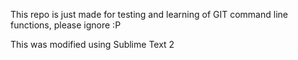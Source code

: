 This repo is just made for testing and learning of GIT command line functions, please ignore :P


This was modified using Sublime Text 2